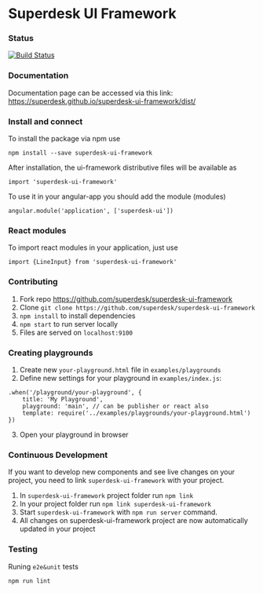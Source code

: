 # Superdesk UI Framework

### Status
[![Build Status](https://travis-ci.org/superdesk/superdesk-client-core.svg?branch=master)](https://travis-ci.org/superdesk/superdesk-ui-framework)

### Documentation
Documentation page can be accessed via this link: https://superdesk.github.io/superdesk-ui-framework/dist/

### Install and connect
To install the package via npm use

```
npm install --save superdesk-ui-framework
```

After installation, the ui-framework distributive files will be available as

```
import 'superdesk-ui-framework'
```

To use it in your angular-app you should add the module (modules)

```
angular.module('application', ['superdesk-ui'])
```

### React modules
To import react modules in your application, just use
```
import {LineInput} from 'superdesk-ui-framework'
```

### Contributing
1. Fork repo https://github.com/superdesk/superdesk-ui-framework
2. Clone `git clone https://github.com/superdesk/superdesk-ui-framework`
3. `npm install` to install dependencies
4. `npm start` to run server locally
5. Files are served on `localhost:9100`

### Creating playgrounds
1. Create new `your-playground.html` file in `examples/playgrounds`
2. Define new settings for your playground in `examples/index.js`:
```
.when('/playground/your-playground', {
    title: 'My Playground',
    playground: 'main', // can be publisher or react also
    template: require('../examples/playgrounds/your-playground.html')
})
```
3. Open your playground in browser

### Continuous Development
If you want to develop new components and see live changes on your project, you need to link `superdesk-ui-framework` with your project.
1. In `superdesk-ui-framework` project folder run `npm link`
2. In your project folder run `npm link superdesk-ui-framework`
3. Start `superdesk-ui-framework` with `npm run server` command.
3. All changes on superdesk-ui-framework project are now automatically updated in your project

### Testing
Runing `e2e&unit` tests
```
npm run lint
```
